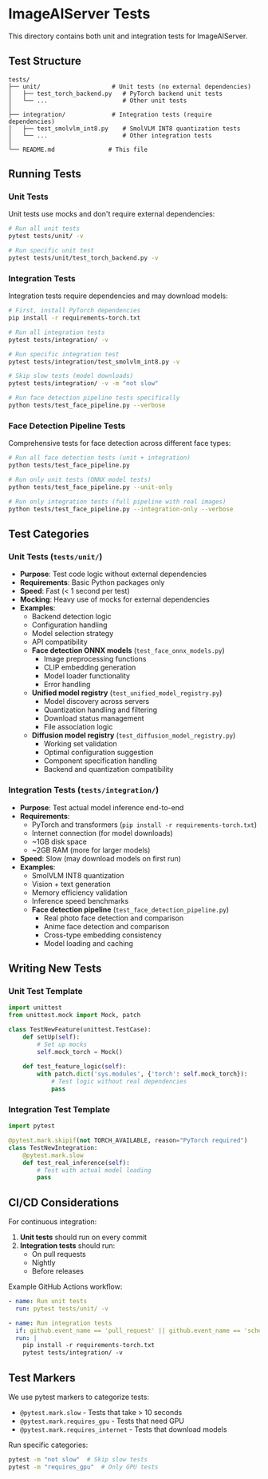 # ImageAIServer Tests

This directory contains both unit and integration tests for ImageAIServer.

## Test Structure

```
tests/
├── unit/                    # Unit tests (no external dependencies)
│   ├── test_torch_backend.py   # PyTorch backend unit tests
│   └── ...                     # Other unit tests
│
├── integration/             # Integration tests (require dependencies)
│   ├── test_smolvlm_int8.py    # SmolVLM INT8 quantization tests
│   └── ...                     # Other integration tests
│
└── README.md               # This file
```

## Running Tests

### Unit Tests
Unit tests use mocks and don't require external dependencies:

```bash
# Run all unit tests
pytest tests/unit/ -v

# Run specific unit test
pytest tests/unit/test_torch_backend.py -v
```

### Integration Tests
Integration tests require dependencies and may download models:

```bash
# First, install PyTorch dependencies
pip install -r requirements-torch.txt

# Run all integration tests
pytest tests/integration/ -v

# Run specific integration test
pytest tests/integration/test_smolvlm_int8.py -v

# Skip slow tests (model downloads)
pytest tests/integration/ -v -m "not slow"

# Run face detection pipeline tests specifically
python tests/test_face_pipeline.py --verbose
```

### Face Detection Pipeline Tests
Comprehensive tests for face detection across different face types:

```bash
# Run all face detection tests (unit + integration)
python tests/test_face_pipeline.py

# Run only unit tests (ONNX model tests)
python tests/test_face_pipeline.py --unit-only

# Run only integration tests (full pipeline with real images)
python tests/test_face_pipeline.py --integration-only --verbose
```

## Test Categories

### Unit Tests (`tests/unit/`)
- **Purpose**: Test code logic without external dependencies
- **Requirements**: Basic Python packages only
- **Speed**: Fast (< 1 second per test)
- **Mocking**: Heavy use of mocks for external dependencies
- **Examples**:
  - Backend detection logic
  - Configuration handling
  - Model selection strategy
  - API compatibility
  - **Face detection ONNX models** (`test_face_onnx_models.py`)
    - Image preprocessing functions
    - CLIP embedding generation
    - Model loader functionality
    - Error handling
  - **Unified model registry** (`test_unified_model_registry.py`)
    - Model discovery across servers
    - Quantization handling and filtering
    - Download status management
    - File association logic
  - **Diffusion model registry** (`test_diffusion_model_registry.py`)
    - Working set validation
    - Optimal configuration suggestion
    - Component specification handling
    - Backend and quantization compatibility

### Integration Tests (`tests/integration/`)
- **Purpose**: Test actual model inference end-to-end
- **Requirements**: 
  - PyTorch and transformers (`pip install -r requirements-torch.txt`)
  - Internet connection (for model downloads)
  - ~1GB disk space
  - ~2GB RAM (more for larger models)
- **Speed**: Slow (may download models on first run)
- **Examples**:
  - SmolVLM INT8 quantization
  - Vision + text generation
  - Memory efficiency validation
  - Inference speed benchmarks
  - **Face detection pipeline** (`test_face_detection_pipeline.py`)
    - Real photo face detection and comparison
    - Anime face detection and comparison
    - Cross-type embedding consistency
    - Model loading and caching

## Writing New Tests

### Unit Test Template
```python
import unittest
from unittest.mock import Mock, patch

class TestNewFeature(unittest.TestCase):
    def setUp(self):
        # Set up mocks
        self.mock_torch = Mock()
        
    def test_feature_logic(self):
        with patch.dict('sys.modules', {'torch': self.mock_torch}):
            # Test logic without real dependencies
            pass
```

### Integration Test Template
```python
import pytest

@pytest.mark.skipif(not TORCH_AVAILABLE, reason="PyTorch required")
class TestNewIntegration:
    @pytest.mark.slow
    def test_real_inference(self):
        # Test with actual model loading
        pass
```

## CI/CD Considerations

For continuous integration:

1. **Unit tests** should run on every commit
2. **Integration tests** should run:
   - On pull requests
   - Nightly
   - Before releases

Example GitHub Actions workflow:
```yaml
- name: Run unit tests
  run: pytest tests/unit/ -v

- name: Run integration tests
  if: github.event_name == 'pull_request' || github.event_name == 'schedule'
  run: |
    pip install -r requirements-torch.txt
    pytest tests/integration/ -v
```

## Test Markers

We use pytest markers to categorize tests:

- `@pytest.mark.slow` - Tests that take > 10 seconds
- `@pytest.mark.requires_gpu` - Tests that need GPU
- `@pytest.mark.requires_internet` - Tests that download models

Run specific categories:
```bash
pytest -m "not slow"  # Skip slow tests
pytest -m "requires_gpu"  # Only GPU tests
```